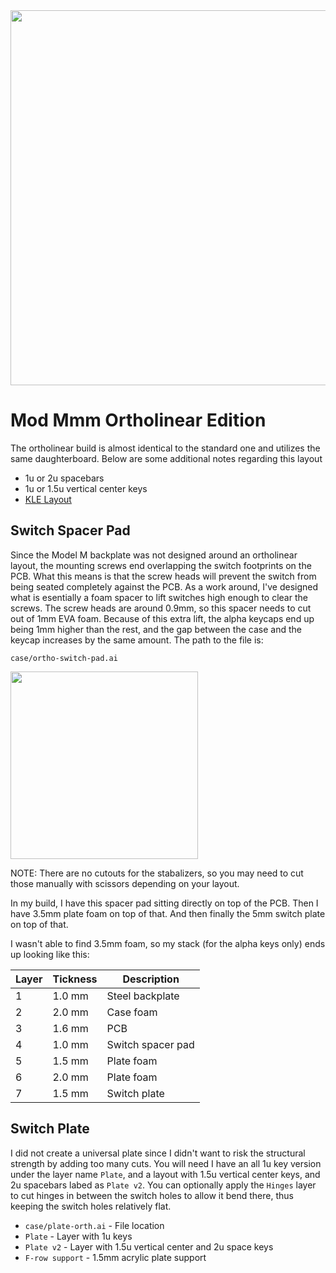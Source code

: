 <img width="600" src="https://i.imgur.com/g60BMQH.jpeg"/>

# Mod Mmm Ortholinear Edition

The ortholinear build is almost identical to the standard one and utilizes the same daughterboard.  Below are some additional notes regarding this layout

* 1u or 2u spacebars
* 1u or 1.5u vertical center keys
* [KLE Layout](http://www.keyboard-layout-editor.com/#/gists/545144b17525bc6cdfc75478dbc9cbd3)

## Switch Spacer Pad

Since the Model M backplate was not designed around an ortholinear layout, the mounting screws end overlapping the switch footprints on the PCB.  What this means is that the screw heads will prevent the switch from being seated completely against the PCB.  As a work around, I've designed what is esentially a foam spacer to lift switches high enough to clear the screws.  The screw heads are around 0.9mm, so this spacer needs to cut out of 1mm EVA foam.  Because of this extra lift, the alpha keycaps end up being 1mm higher than the rest, and the gap between the case and the keycap increases by the same amount.  The path to the file is:

`case/ortho-switch-pad.ai`

<img width="300" src="https://i.imgur.com/e4oIn5v.png" />

NOTE: There are no cutouts for the stabalizers, so you may need to cut those manually with scissors depending on your layout.

In my build, I have this spacer pad sitting directly on top of the PCB.  Then I have 3.5mm plate foam on top of that.  And then finally the 5mm switch plate on top of that.

I wasn't able to find 3.5mm foam, so my stack (for the alpha keys only) ends up looking like this:

| Layer | Tickness | Description |
| ----- | -------- | ----------- |
| 1     | 1.0 mm     | Steel backplate |
| 2     | 2.0 mm     | Case foam |
| 3     | 1.6 mm     | PCB |
| 4     | 1.0 mm     | Switch spacer pad |
| 5     | 1.5 mm     | Plate foam |
| 6     | 2.0 mm     | Plate foam |
| 7     | 1.5 mm     | Switch plate |

## Switch Plate

I did not create a universal plate since I didn't want to risk the structural strength by adding too many cuts.  You will need I have an all 1u key version under the layer name `Plate`, and a layout with 1.5u vertical center keys, and 2u spacebars labed as `Plate v2`.  You can optionally apply the `Hinges` layer to cut hinges in between the switch holes to allow it bend there, thus keeping the switch holes relatively flat.

* `case/plate-orth.ai` - File location
* `Plate` - Layer with 1u keys
* `Plate v2` - Layer with 1.5u vertical center and 2u space keys
* `F-row support` - 1.5mm acrylic plate support